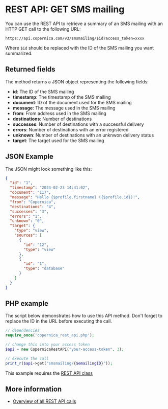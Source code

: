 # REST API: GET SMS mailing

You can use the REST API to retrieve a summary of an SMS mailing with an HTTP 
GET call to the following URL:

`https://api.copernica.com/v3/smsmailing/$id?access_token=xxxx`

Where `$id` should be replaced with the ID of the SMS mailing you want summarized.

## Returned fields

The method returns a JSON object representing the following fields:

* **id**: The ID of the SMS mailing
* **timestamp**: The timestamp of the SMS mailing
* **document**: ID of the document used for the  SMS mailing
* **message**: The message used in the SMS mailing
* **from**: From address used in the SMS mailing
* **destinations**: Number of destinations
* **successes**: Number of destinations with a successful delivery
* **errors**: Number of destinations with an error registered
* **unknown**: Number of destinations with an unknwon delivery status
* **target**: The target used for the SMS mailing

## JSON Example

The JSON might look something like this:

```json
{
  "id": "1",
  "timestamp": "2024-02-23 14:41:02",
  "document": "117",
  "message": "Hello {$profile.firstname} ({$profile.id})!",
  "from": "Copernica",
  "destinations": "4",
  "successes": "3",
  "errors": "1",
  "unknown": "0",
  "target": {
    "type": "view",
    "sources": [
      {
        "id": "12",
        "type": "view"
      },
      {
        "id": "1",
        "type": "database"
      }
    ]
  }
}
```

## PHP example

The script below demonstrates how to use this API method. Don't forget 
to replace the ID in the URL before executing the call.

```php
// dependencies
require_once('copernica_rest_api.php');

// change this into your access token
$api = new CopernicaRestAPI("your-access-token", 3);

// execute the call
print_r($api->get("smsmailing/{$emailingID}"));
```

This example requires the [REST API class](./rest-php)

## More information

* [Overview of all REST API calls](./rest-api)
